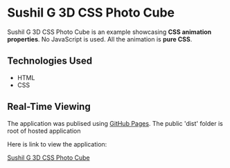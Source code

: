# Sushil G 3D CSS Photo Cube

Sushil G 3D CSS Photo Cube is an example showcasing **CSS animation properties**. No JavaScript is used. All the animation is **pure CSS**.

## Technologies Used

- HTML
- CSS

## Real-Time Viewing

The application was publised using [GitHub Pages](https://pages.github.com/). The public 'dist' folder is root of hosted application

Here is link to view the application:

[Sushil G 3D CSS Photo Cube](https://susgupta.github.io/3d_cube_animation/)
